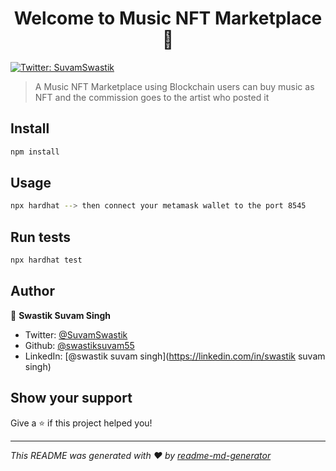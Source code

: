 <h1 align="center">Welcome to Music NFT Marketplace 👋</h1>
<p>
  <a href="https://twitter.com/SuvamSwastik" target="_blank">
    <img alt="Twitter: SuvamSwastik" src="https://img.shields.io/twitter/follow/SuvamSwastik.svg?style=social" />
  </a>
</p>

> A Music NFT Marketplace using Blockchain users can buy music as NFT and the commission goes to the artist who posted it

## Install

```sh
npm install
```

## Usage

```sh
npx hardhat --> then connect your metamask wallet to the port 8545
```

## Run tests

```sh
npx hardhat test
```

## Author

👤 **Swastik Suvam Singh**

* Twitter: [@SuvamSwastik](https://twitter.com/SuvamSwastik)
* Github: [@swastiksuvam55](https://github.com/swastiksuvam55)
* LinkedIn: [@swastik suvam singh](https://linkedin.com/in/swastik suvam singh)

## Show your support

Give a ⭐️ if this project helped you!

***
_This README was generated with ❤️ by [readme-md-generator](https://github.com/kefranabg/readme-md-generator)_
